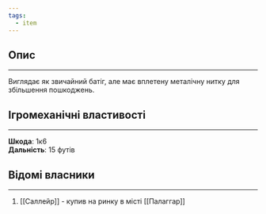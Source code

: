 ```yaml
---
tags:
  - item
---
```

## Опис
---
Виглядає як звичайний батіг, але має вплетену металічну нитку для збільшення пошкоджень.  

## Ігромеханічні властивості
---
**Шкода**: 1к6  
**Дальність**: 15 футів  

## Відомі власники
---
1. [[Саллейр]] - купив на ринку в місті [[Палаггар]]